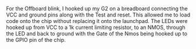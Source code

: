 For the Offboard blink, I hooked up my G2 on a breadboard connecting the VCC and ground pins along with the Test and reset. This allowed me to load code onto the chip without replacing it onto the launchpad. The LEDs were hooked up from VCC to a 1k current limiting resistor, to an NMOS, through the LED and back to ground with the Gate of the Nmos being hooked up to the GPIO pin of the chip.